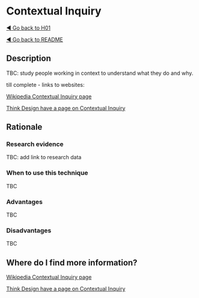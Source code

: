 # Contextual Inquiry
[◄ Go back to H01](H01-why-do-we-need-this-tool.md)

[◄ Go back to README](README.md)

## Description
TBC: study people working in context to understand what they do and why.

till complete - links to websites:

[Wikipedia Contextual Inquiry page](https://en.wikipedia.org/wiki/Contextual_inquiry) 

[Think Design have a page on Contextual Inquiry](https://think.design/user-design-research/contextual-inquiry/)

## Rationale

### Research evidence
TBC: add link to research data

### When to use this technique
TBC

### Advantages
TBC

### Disadvantages
TBC

## Where do I find more information?

[Wikipedia Contextual Inquiry page](https://en.wikipedia.org/wiki/Contextual_inquiry) 

[Think Design have a page on Contextual Inquiry](https://think.design/user-design-research/contextual-inquiry/)

